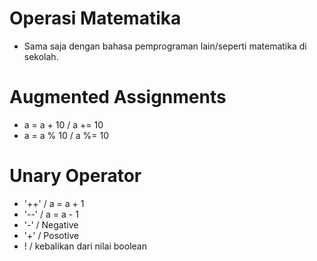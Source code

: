 # Operasi Matematika 
- Sama saja dengan bahasa pemprograman lain/seperti matematika di sekolah.

# Augmented Assignments
- a = a + 10 / a += 10
- a = a % 10 / a %= 10

# Unary Operator
- '++' / a = a + 1
- '--' / a = a - 1
- '-'  / Negative 
- '+'  / Posotive
- !  / kebalikan dari nilai boolean